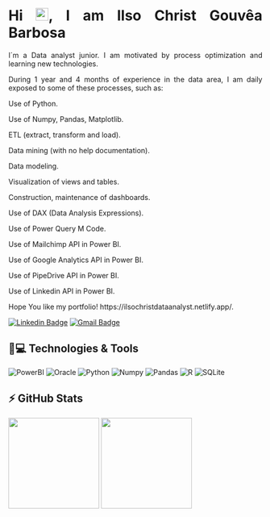 
<h1 align = "justify"> Hi <img src="https://media.giphy.com/media/hvRJCLFzcasrR4ia7z/giphy.gif" width="25px">, I am Ilso Christ Gouvêa Barbosa</h1>
<p align = "justify"> I´m a Data analyst junior. I am motivated by process optimization and learning new technologies.</p> 

<p align = "justify">During 1 year and 4 months of experience in the data area, I am daily exposed to some of these processes, such as:</p> 

<p align = "justify">Use of Python.</p>
<p align = "justify">Use of Numpy, Pandas, Matplotlib.</p> 
<p align = "justify">ETL (extract, transform and load).</p> 
<p align = "justify">Data mining (with no help documentation).</p> 
<p align = "justify">Data modeling.</p> 
<p align = "justify">Visualization of views and tables.</p>
<p align = "justify">Construction, maintenance of dashboards.</p> 
<p align = "justify">Use of DAX (Data Analysis Expressions).</p> 
<p align = "justify">Use of Power Query M Code.</p> 
<p align = "justify">Use of Mailchimp API in Power BI.</p> 
<p align = "justify">Use of Google Analytics API in Power BI.</p> 
<p align = "justify">Use of PipeDrive API in Power BI.</p> 
<p align = "justify">Use of Linkedin API in Power BI.</p> 

<p align = "justify"> Hope You like my portfolio! https://ilsochristdataanalyst.netlify.app/.</p>


[![Linkedin Badge](https://img.shields.io/badge/-ilsochristgouvêabarbosa-blue?style=flat-square&logo=Linkedin&logoColor=white&link=https://www.linkedin.com/in/ilsochristgouvêabarbosa/)](https://www.linkedin.com/in/ilsochristgouvêabarbosa/)
[![Gmail Badge](https://img.shields.io/badge/-ilsocgb@gmail.com-c14438?style=flat-square&logo=Gmail&logoColor=white&link=mailto:ilsocgb@gmail.com)](mailto:ilsocgb@gmail.com)

## 🚀💻 Technologies & Tools


![PowerBI](https://img.shields.io/badge/-Power%20BI-F2C811?style=flat&logo=Power-BI&logoColor=black)
![Oracle](https://img.shields.io/badge/Oracle-F80000?style=flat&logo=oracle&logoColor=white)
![Python](https://img.shields.io/badge/python-3670A0?style=flat-square&logo=python&logoColor=ffdd54)
![Numpy](https://img.shields.io/badge/Numpy-777BB4?style=flat-square&logo=numpy&logoColor=white)
![Pandas](https://img.shields.io/badge/Pandas-2C2D72?style=flat-square&logo=pandas&logoColor=white)
![R](https://img.shields.io/badge/R-276DC3?style=for-the-badge&logo=r&logoColor=white)
![SQLite](https://img.shields.io/badge/sqlite-%2307405e.svg?style=flat-square&logo=sqlite&logoColor=white)


## ⚡ GitHub Stats

<img height="180em" src="https://github-readme-stats.vercel.app/api?username=ilsochrist&show_icons=true&theme=dracula&include_all_commits=true&count_private=true"/>
<img height="180em" src="https://github-readme-stats.vercel.app/api/top-langs/?username=ilsochrist&layout=compact&langs_count=7&theme=dracula"/>
